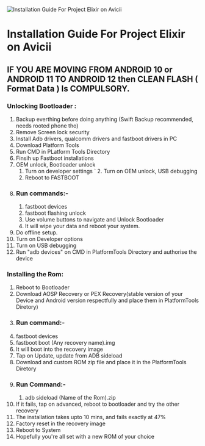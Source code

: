 ![Installation Guide For Project Elixir on Avicii](https://i.imgur.com/5PIB1RV.jpg "Installation")

# Installation Guide For Project Elixir on Avicii

## IF YOU ARE MOVING FROM ANDROID 10 or ANDROID 11 TO ANDROID 12 then CLEAN FLASH ( Format Data ) Is COMPULSORY.


### Unlocking Bootloader : 
1. Backup everthing before doing anything (Swift Backup recommended, needs rooted phone tho)
2. Remove Screen lock security
3. Install Adb drivers, qualcomm drivers and fastboot drivers in PC
4. Download Platform Tools
5. Run CMD in PLatform Tools Directory
6. Finsih up Fastboot installations
7. OEM unlock, Bootloader unlock
   1. Turn on developer settings
`  2. Turn on OEM unlock, USB debugging
   3. Reboot to FASTBOOT
8. ### Run commands:-
   1. fastboot devices
   2. fastboot flashing unlock
   3. Use volume buttons to navigate and Unlock Bootloader
   4. It will wipe your data and reboot your system. 
9. Do offline setup. 
10. Turn on Developer options
11. Turn on USB debugging
12. Run "adb devices" on CMD in PlatformTools Directory and authorise the device

### Installing the Rom: 
1. Reboot to Bootloader
2. Download AOSP Recovery or PEX Recovery(stable version of your Device and Android version respectfully and place them in PlatformTools Diretory)
3. ### Run command:-
  1. fastboot devices
  2. fastboot boot (Any recovery name).img
4. It will boot into the recovery image
5. Tap on Update, update from ADB sideload
6. Download and custom ROM zip file and place it in the PlatformTools Diretory
7. ### Run Command:-
   1. adb sideload (Name of the Rom).zip
8. If it fails, tap on advanced, reboot to bootloader and try the other recovery
9. The installation takes upto 10 mins, and fails exactly at 47%
10. Factory reset in the recovery image
11. Reboot to System
12. Hopefully you're all set with a new ROM of your choice
